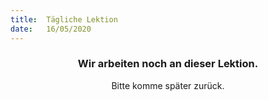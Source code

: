 ```yaml
---
title:  Tägliche Lektion
date:   16/05/2020
---
```


### <center>Wir arbeiten noch an dieser Lektion.</center>
<center>Bitte komme später zurück.</center>